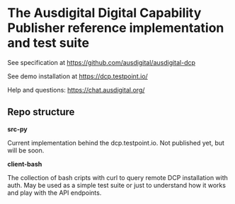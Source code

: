 # The Ausdigital Digital Capability Publisher reference implementation and test suite

See specification at https://github.com/ausdigital/ausdigital-dcp

See demo installation at https://dcp.testpoint.io/

Help and questions: https://chat.ausdigital.org/

## Repo structure

**src-py**

Current implementation behind the dcp.testpoint.io. Not published yet, but will be soon.

**client-bash**

The collection of bash cripts with curl to query remote DCP installation with auth. May be used as a simple test suite or just to understand how it works and play with the API endpoints.
